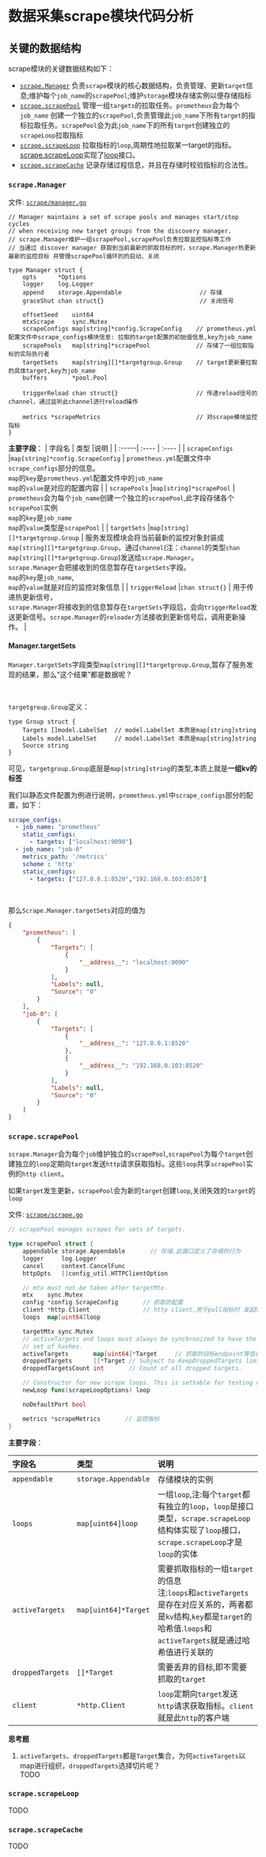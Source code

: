 # 数据采集scrape模块代码分析

## 关键的数据结构

scrape模块的关键数据结构如下：

- [`scrape.Manager`](https://github.com/prometheus/prometheus/blob/v2.53.0/scrape/manager.go#L96) 负责`scrape`模块的核心数据结构，负责管理、更新`target`信息;维护每个`job_name`的`scrapePool`;维护`storage`模块存储实例以便存储指标
- [`scrape.scrapePool`](https://github.com/prometheus/prometheus/blob/main/scrape/scrape.go#L64) 管理一组`targets`的拉取任务。`prometheus`会为每个`job_name` 创建一个独立的`scrapePool`,负责管理此`job_name`下所有`target`的指标拉取任务。`scrapePool`会为此`job_name`下的所有`target`创建独立的`scrapeLoop`拉取指标
- [`scrape.scrapeLoop`](https://github.com/prometheus/prometheus/blob/main/scrape/scrape.go#L822) 拉取指标的`loop`,周期性地拉取某一target的指标。[scrape.scrapeLoop](https://github.com/prometheus/prometheus/blob/main/scrape/scrape.go#L822)实现了[loop](https://github.com/prometheus/prometheus/blob/main/scrape/scrape.go#L807)接口。
- [`scrape.scrapeCache`](https://github.com/prometheus/prometheus/blob/main/scrape/scrape.go#L870) 记录存储过程信息，并且在存储时校验指标的合法性。
  
### `scrape.Manager` 

文件: [`scrape/manager.go`](https://github.com/prometheus/prometheus/blob/v2.53.0/scrape/manager.go#L96)

```golang
// Manager maintains a set of scrape pools and manages start/stop cycles
// when receiving new target groups from the discovery manager.
// scrape.Manager维护一组scrapePool,scrapePool负责拉取监控指标等工作
// 当通过 discover manager 获取到当前最新的抓取目标的时，scrape.Manager热更新最新的监控目标 并管理scrapePool循环的的启动、关闭  

type Manager struct {
	opts      *Options
	logger    log.Logger
	append    storage.Appendable                      // 存储
	graceShut chan struct{}                           // 关闭信号

	offsetSeed    uint64     
	mtxScrape     sync.Mutex 
	scrapeConfigs map[string]*config.ScrapeConfig    // prometheus.yml配置文件中scrape_configs模块信息: 拉取的target配置的初始值信息,key为job_name
	scrapePools   map[string]*scrapePool             // 存储了一组拉取指标的实际执行者
	targetSets    map[string][]*targetgroup.Group    // target更新要拉取的具体target,key为job_name
	buffers       *pool.Pool

	triggerReload chan struct{}                      // 传递reload信号的channel，通过监听此channel进行reload操作

	metrics *scrapeMetrics                           // 对scrape模块监控指标
}
```  

**主要字段**：
| 字段名   | 类型    |说明 | 
| :-----| :---- | :---- |
| `scrapeConfigs`  |`map[string]*config.ScrapeConfig` | `prometheus.yml`配置文件中`scrape_configs`部分的信息。<br/>  `map`的`key`是`prometheus.yml`配置文件中的`job_name`<br/>  `map`的`value`是对应的配置内容  |
| `scrapePools`   |`map[string]*scrapePool` | `prometheus`会为每个`job_name`创建一个独立的`scrapePool`,此字段存储各个`scrapePool`实例<br/>  `map`的`key`是`job_name`<br/>  `map`的`value`类型是`scrapePool` |
| `targetSets`   |`map[string][]*targetgroup.Group` | 服务发现模块会将当前最新的监控对象封装成`map[string][]*targetgroup.Group`，通过`channel`(注：`channel`的类型`chan map[string][]*targetgroup.Group`)发送给`scrape.Manager`。<br/>   `scrape.Manager`会把接收到的信息暂存在`targetSets`字段。<br/>  `map`的`key`是`job_name`,<br/>  `map`的`value`就是对应的监控对象信息 |
| `triggerReload`  |`chan struct{}`  | 用于传递热更新信号，<br/>  `scrape.Manager`将接收到的信息暂存在`targetSets`字段后，会向`triggerReload`发送更新信号。`scrape.Manager`的`reloader`方法接收到更新信号后，调用更新操作。 |


#### Manager.targetSets

`Manager.targetSets`字段类型`map[string][]*targetgroup.Group`,暂存了服务发现的结果，那么“这个结果”都是数据呢？

<br>

`targetgroup.Group`定义：

```golang
type Group struct {
    Targets []model.LabelSet  // model.LabelSet 本质是map[string]string
    Labels model.LabelSet     // model.LabelSet 本质是map[string]string
    Source string
}
```

可见，`targetgroup.Group`底层是`map[string]string`的类型,本质上就是**一组kv的标签**


我们以静态文件配置为例进行说明，`prometheus.yml`中`scrape_configs`部分的配置，如下：  

```yaml
scrape_configs:
  - job_name: "prometheus"
    static_configs:
      - targets: ["localhost:9090"]
  - job_name: "job-0"
    metrics_path: '/metrics'
    scheme : 'http'
    static_configs:
      - targets: ["127.0.0.1:8520","192.168.0.103:8520"]
```  

<br/>

那么`Scrape.Manager.targetSets`对应的值为

```json
{
    "prometheus": [
        {
            "Targets": [
                {
                    "__address__": "localhost:9090"
                }
            ],
            "Labels": null,
            "Source": "0"
        }
    ],
    "job-0": [
        {
            "Targets": [
                {
                    "__address__": "127.0.0.1:8520"
                },
                {
                    "__address__": "192.168.0.103:8520"
                }
            ],
            "Labels": null,
            "Source": "0"
        }
    ]
}

```

### `scrape.scrapePool`

`scrape.Manager`会为每个`job`维护独立的`scrapePool`,`scrapePool`为每个`target`创建独立的`loop`定期向`target`发送`http`请求获取指标。这些`loop`共享`scrapePool`实例的`http client`。  

如果`target`发生更新，`scrapePool`会为新的`target`创建`loop`,关闭失效的`target`的`loop` 


文件: [`scrape/scrape.go`](https://github.com/prometheus/prometheus/blob/v2.53.0/scrape/scrape.go#L63)

```go
// scrapePool manages scrapes for sets of targets.

type scrapePool struct {
    appendable storage.Appendable       // 存储,此接口定义了存储的行为
    logger     log.Logger
    cancel     context.CancelFunc
    httpOpts   []config_util.HTTPClientOption

    // mtx must not be taken after targetMtx.
    mtx    sync.Mutex
    config *config.ScrapeConfig       // 抓取的配置
    client *http.Client               // http client,用于pull指标时 发起http请求
    loops  map[uint64]loop

    targetMtx sync.Mutex
    // activeTargets and loops must always be synchronized to have the same
    // set of hashes.
    activeTargets       map[uint64]*Target     // 抓取的目标endpoint等信息
    droppedTargets      []*Target // Subject to KeepDroppedTargets limit.
    droppedTargetsCount int       // Count of all dropped targets.

    // Constructor for new scrape loops. This is settable for testing convenience.
    newLoop func(scrapeLoopOptions) loop

    noDefaultPort bool

    metrics *scrapeMetrics       // 监控指标
}
```

**主要字段**：

| 字段名   | 类型    |说明 |
| :-----| :---- | :---- |
| `appendable`  |`storage.Appendable` | 存储模块的实例 |
| `loops` |`map[uint64]loop` | 一组`loop`,注:每个`target`都有独立的`loop`，`loop`是接口类型，`scrape.scrapeLoop`结构体实现了`loop`接口，`scrape.scrapeLoop`才是`loop`的实体|
| `activeTargets`  |`map[uint64]*Target` | 需要抓取指标的一组`target`的信息 <br/> 注:`loops`和`activeTargets`是存在对应关系的，两者都是`kv`结构,`key`都是`target`的哈希值.`loops`和`activeTargets`就是通过哈希值进行关联的|
| `droppedTargets`|`[]*Target`| 需要丢弃的目标,即不需要抓取的`target`| 
| `client`   |`*http.Client` | `loop`定期向`target`发送`http`请求获取指标。`client`就是此`http`的客户端|

**思考题**  

1. `activeTargets`、`droppedTargets`都是`Target`集合，为何`activeTargets`以map进行组织，`droppedTargets`选择切片呢？  
TODO


### `scrape.scrapeLoop`


TODO

### `scrape.scrapeCache`


TODO


